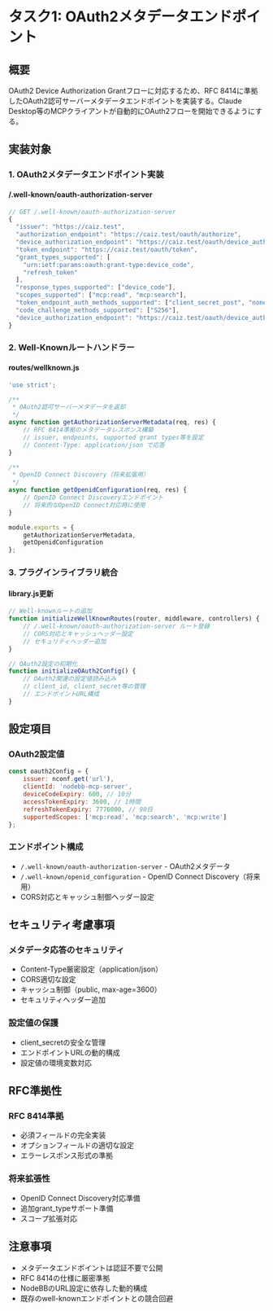 # タスク1: OAuth2メタデータエンドポイント

## 概要
OAuth2 Device Authorization Grantフローに対応するため、RFC 8414に準拠したOAuth2認可サーバーメタデータエンドポイントを実装する。Claude Desktop等のMCPクライアントが自動的にOAuth2フローを開始できるようにする。

## 実装対象

### 1. OAuth2メタデータエンドポイント実装

#### /.well-known/oauth-authorization-server
```javascript
// GET /.well-known/oauth-authorization-server
{
  "issuer": "https://caiz.test",
  "authorization_endpoint": "https://caiz.test/oauth/authorize",
  "device_authorization_endpoint": "https://caiz.test/oauth/device_authorization",
  "token_endpoint": "https://caiz.test/oauth/token",
  "grant_types_supported": [
    "urn:ietf:params:oauth:grant-type:device_code",
    "refresh_token"
  ],
  "response_types_supported": ["device_code"],
  "scopes_supported": ["mcp:read", "mcp:search"],
  "token_endpoint_auth_methods_supported": ["client_secret_post", "none"],
  "code_challenge_methods_supported": ["S256"],
  "device_authorization_endpoint": "https://caiz.test/oauth/device_authorization"
}
```

### 2. Well-Knownルートハンドラー

#### routes/wellknown.js
```javascript
'use strict';

/**
 * OAuth2認可サーバーメタデータを返却
 */
async function getAuthorizationServerMetadata(req, res) {
    // RFC 8414準拠のメタデータレスポンス構築
    // issuer, endpoints, supported grant types等を設定
    // Content-Type: application/json で応答
}

/**
 * OpenID Connect Discovery（将来拡張用）
 */
async function getOpenidConfiguration(req, res) {
    // OpenID Connect Discoveryエンドポイント
    // 将来的なOpenID Connect対応時に使用
}

module.exports = {
    getAuthorizationServerMetadata,
    getOpenidConfiguration
};
```

### 3. プラグインライブラリ統合

#### library.js更新
```javascript
// Well-knownルートの追加
function initializeWellKnownRoutes(router, middleware, controllers) {
    // /.well-known/oauth-authorization-server ルート登録
    // CORS対応とキャッシュヘッダー設定
    // セキュリティヘッダー追加
}

// OAuth2設定の初期化
function initializeOAuth2Config() {
    // OAuth2関連の設定値読み込み
    // client_id, client_secret等の管理
    // エンドポイントURL構成
}
```

## 設定項目

### OAuth2設定値
```javascript
const oauth2Config = {
    issuer: nconf.get('url'),
    clientId: 'nodebb-mcp-server',
    deviceCodeExpiry: 600, // 10分
    accessTokenExpiry: 3600, // 1時間
    refreshTokenExpiry: 7776000, // 90日
    supportedScopes: ['mcp:read', 'mcp:search', 'mcp:write']
};
```

### エンドポイント構成
- `/.well-known/oauth-authorization-server` - OAuth2メタデータ
- `/.well-known/openid_configuration` - OpenID Connect Discovery（将来用）
- CORS対応とキャッシュ制御ヘッダー設定

## セキュリティ考慮事項

### メタデータ応答のセキュリティ
- Content-Type厳密設定（application/json）
- CORS適切な設定
- キャッシュ制御（public, max-age=3600）
- セキュリティヘッダー追加

### 設定値の保護
- client_secretの安全な管理
- エンドポイントURLの動的構成
- 設定値の環境変数対応

## RFC準拠性

### RFC 8414準拠
- 必須フィールドの完全実装
- オプションフィールドの適切な設定
- エラーレスポンス形式の準拠

### 将来拡張性
- OpenID Connect Discovery対応準備
- 追加grant_typeサポート準備
- スコープ拡張対応

## 注意事項

- メタデータエンドポイントは認証不要で公開
- RFC 8414の仕様に厳密準拠
- NodeBBのURL設定に依存した動的構成
- 既存のwell-knownエンドポイントとの競合回避